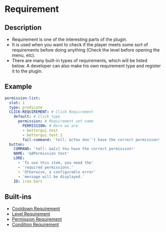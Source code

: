 # Requirement

## Description
* Requirement is one of the interesting parts of the plugin.
* It is used when you want to check if the player meets some sort of requirements before doing anything (Check the level before opening the menu, etc).
* There are many built-in types of requirements, which will be listed below. A developer can also make his own requirement type and register it to the plugin.

## Example
```yaml
permission-list:
  slot: 1
  type: predicate
  CLICK-REQUIREMENT: # Click Requirement
    default: # Click type
      permission: # Requirement set name
        PERMISSION: # Here we are
        - bettergui.test
        - bettergui.test.1
        fail-command: 'tell: &cYou don''t have the correct permission!'
  button:
    COMMAND: 'tell: &a[v] You have the correct permission!'
    NAME: '&8Permission test'
    LORE:
      - 'To use this item, you need the'
      - 'required permissions.'
      - 'Otherwise, a configurable error'
      - 'message will be displayed.'
    ID: iron bars
```

## Built-ins
* [Cooldown Requirement](./requirement/cooldown-requirement.md)
* [Level Requirement](./requirement/level-requirement.md)
* [Permission Requirement](./requirement/permission-requirement.md)
* [Condition Requirement](requirement/condition-requirement.md)